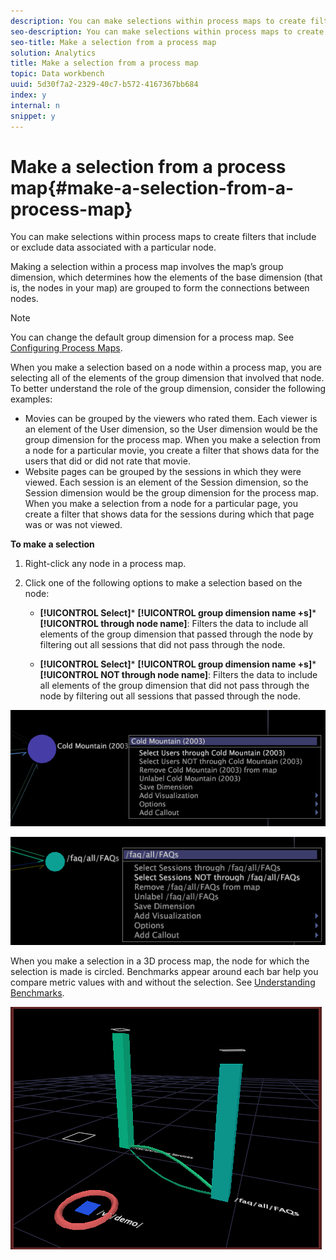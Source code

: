 ```yaml
---
description: You can make selections within process maps to create filters that include or exclude data associated with a particular node.
seo-description: You can make selections within process maps to create filters that include or exclude data associated with a particular node.
seo-title: Make a selection from a process map
solution: Analytics
title: Make a selection from a process map
topic: Data workbench
uuid: 5d30f7a2-2329-40c7-b572-4167367bb684
index: y
internal: n
snippet: y
---
```


# Make a selection from a process map{#make-a-selection-from-a-process-map}

You can make selections within process maps to create filters that include or exclude data associated with a particular node.

 Making a selection within a process map involves the map’s group dimension, which determines how the elements of the base dimension (that is, the nodes in your map) are grouped to form the connections between nodes.

>[!NOTE]
>
>You can change the default group dimension for a process map. See [Configuring Process Maps](../../../../home/c-get-started/c-intf-anlys-ftrs/t-config-proc-maps.md#task-4a95730b18a14bc790a77c013832b2d6).

When you make a selection based on a node within a process map, you are selecting all of the elements of the group dimension that involved that node. To better understand the role of the group dimension, consider the following examples:

* Movies can be grouped by the viewers who rated them. Each viewer is an element of the User dimension, so the User dimension would be the group dimension for the process map. When you make a selection from a node for a particular movie, you create a filter that shows data for the users that did or did not rate that movie. 
* Website pages can be grouped by the sessions in which they were viewed. Each session is an element of the Session dimension, so the Session dimension would be the group dimension for the process map. When you make a selection from a node for a particular page, you create a filter that shows data for the sessions during which that page was or was not viewed.

**To make a selection**

1. Right-click any node in a process map. 
1. Click one of the following options to make a selection based on the node:

    * **[!UICONTROL Select]*** **[!UICONTROL group dimension name +s]*** **[!UICONTROL through node name]**: Filters the data to include all elements of the group dimension that passed through the node by filtering out all sessions that did not pass through the node. 
    
    * **[!UICONTROL Select]*** **[!UICONTROL group dimension name +s]*** **[!UICONTROL NOT through node name]**: Filters the data to include all elements of the group dimension that did not pass through the node by filtering out all sessions that passed through the node.

![](assets/vis_2DProcessMap_Selections_Movie.png)

![](assets/vis_2DProcessMap_Selections_Page.png)

When you make a selection in a 3D process map, the node for which the selection is made is circled. Benchmarks appear around each bar help you compare metric values with and without the selection. See [Understanding Benchmarks](../../../../home/c-get-started/c-vis/c-ustd-benchmks.md#concept-c7b0f4102e92458096f8c4765cbe2914).

![](assets/vis_3DProcessMap_Selection.png)

